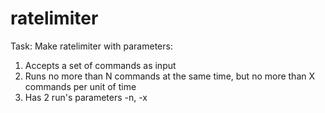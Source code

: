 # ratelimiter

Task: 
Make ratelimiter with parameters:

1. Accepts a set of commands as input
2. Runs no more than N commands at the same time, but no more than X commands per unit of time
3. Has 2 run's parameters -n, -x
